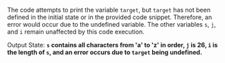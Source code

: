 The code attempts to print the variable `target`, but `target` has not been defined in the initial state or in the provided code snippet. Therefore, an error would occur due to the undefined variable. The other variables `s`, `j`, and `i` remain unaffected by this code execution.

Output State: **`s` contains all characters from 'a' to 'z' in order, `j` is 26, `i` is the length of `s`, and an error occurs due to `target` being undefined.**